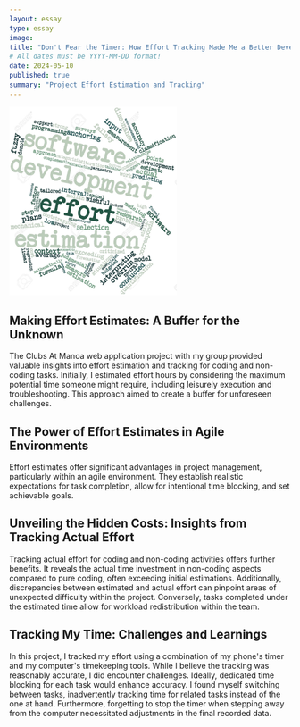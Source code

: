 ```yaml
---
layout: essay
type: essay
image: 
title: "Don't Fear the Timer: How Effort Tracking Made Me a Better Developer"
# All dates must be YYYY-MM-DD format!
date: 2024-05-10
published: true
summary: "Project Effort Estimation and Tracking"
---
```


<img width="300px" class="rounded text-center" src="../img/effort.jpg" >

## Making Effort Estimates: A Buffer for the Unknown 

The Clubs At Manoa web application project with my group provided valuable insights into effort estimation and tracking for coding and non-coding tasks. Initially, I estimated effort hours by considering the maximum potential time someone might require, including leisurely execution and troubleshooting. This approach aimed to create a buffer for unforeseen challenges.

## The Power of Effort Estimates in Agile Environments

Effort estimates offer significant advantages in project management, particularly within an agile environment. They establish realistic expectations for task completion, allow for intentional time blocking, and set achievable goals.

## Unveiling the Hidden Costs: Insights from Tracking Actual Effort 

Tracking actual effort for coding and non-coding activities offers further benefits. It reveals the actual time investment in non-coding aspects compared to pure coding, often exceeding initial estimations. Additionally, discrepancies between estimated and actual effort can pinpoint areas of unexpected difficulty within the project. Conversely, tasks completed under the estimated time allow for workload redistribution within the team.

## Tracking My Time: Challenges and Learnings

In this project, I tracked my effort using a combination of my phone's timer and my computer's timekeeping tools. While I believe the tracking was reasonably accurate, I did encounter challenges. Ideally, dedicated time blocking for each task would enhance accuracy. I found myself switching between tasks, inadvertently tracking time for related tasks instead of the one at hand. Furthermore, forgetting to stop the timer when stepping away from the computer necessitated adjustments in the final recorded data.

